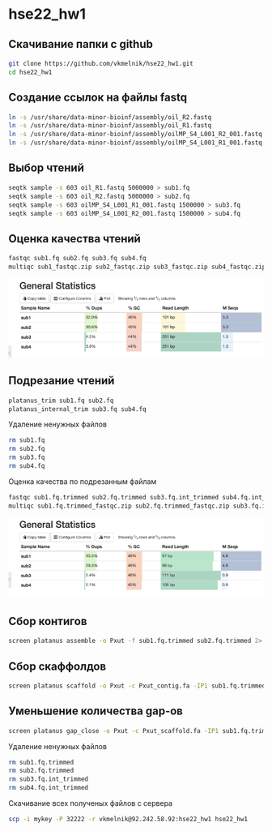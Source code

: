 # hse22_hw1

## Скачивание папки с github

```bash
git clone https://github.com/vkmelnik/hse22_hw1.git
cd hse22_hw1
```
## Создание ссылок на файлы fastq

```bash
ln -s /usr/share/data-minor-bioinf/assembly/oil_R2.fastq
ln -s /usr/share/data-minor-bioinf/assembly/oil_R1.fastq
ln -s /usr/share/data-minor-bioinf/assembly/oilMP_S4_L001_R2_001.fastq 
ln -s /usr/share/data-minor-bioinf/assembly/oilMP_S4_L001_R1_001.fastq 
```

## Выбор чтений

```bash
seqtk sample -s 603 oil_R1.fastq 5000000 > sub1.fq
seqtk sample -s 603 oil_R2.fastq 5000000 > sub2.fq
seqtk sample -s 603 oilMP_S4_L001_R1_001.fastq 1500000 > sub3.fq
seqtk sample -s 603 oilMP_S4_L001_R2_001.fastq 1500000 > sub4.fq
```

## Оценка качества чтений

```bash
fastqc sub1.fq sub2.fq sub3.fq sub4.fq
multiqc sub1_fastqc.zip sub2_fastqc.zip sub3_fastqc.zip sub4_fastqc.zip
```
![alt text](https://github.com/vkmelnik/hse22_hw1/blob/main/images/multiqc1.png)

## Подрезание чтений

```bash
platanus_trim sub1.fq sub2.fq
platanus_internal_trim sub3.fq sub4.fq
```
Удаление ненужных файлов
```bash
rm sub1.fq
rm sub2.fq
rm sub3.fq
rm sub4.fq
```
Оценка качества по подрезанным файлам
```bash
fastqc sub1.fq.trimmed sub2.fq.trimmed sub3.fq.int_trimmed sub4.fq.int_trimmed
multiqc sub1.fq.trimmed_fastqc.zip sub2.fq.trimmed_fastqc.zip sub3.fq.int_trimmed_fastqc.zip sub4.fq.int_trimmed_fastqc.zip
```
![alt text](https://github.com/vkmelnik/hse22_hw1/blob/main/images/multiqc2.png)

## Сбор контигов

```bash
screen platanus assemble -o Pxut -f sub1.fq.trimmed sub2.fq.trimmed 2> assemble.log
```

## Сбор скаффолдов

```bash
screen platanus scaffold -o Pxut -c Pxut_contig.fa -IP1 sub1.fq.trimmed sub2.fq.trimmed -OP2 sub3.fq.int_trimmed sub4.fq.int_trimmed 2> scaffold.log
```

## Уменьшение количества gap-ов

```bash
screen platanus gap_close -o Pxut -c Pxut_scaffold.fa -IP1 sub1.fq.trimmed sub2.fq.trimmed -OP2 sub3.fq.int_trimmed sub4.fq.int_trimmed 2> gaps.log
```
Удаление ненужных файлов
```bash
rm sub1.fq.trimmed
rm sub2.fq.trimmed
rm sub3.fq.int_trimmed 
rm sub4.fq.int_trimmed
```
Скачивание всех полученых файлов с сервера
```bash
scp -i mykey -P 32222 -r vkmelnik@92.242.58.92:hse22_hw1 hse22_hw1
```
